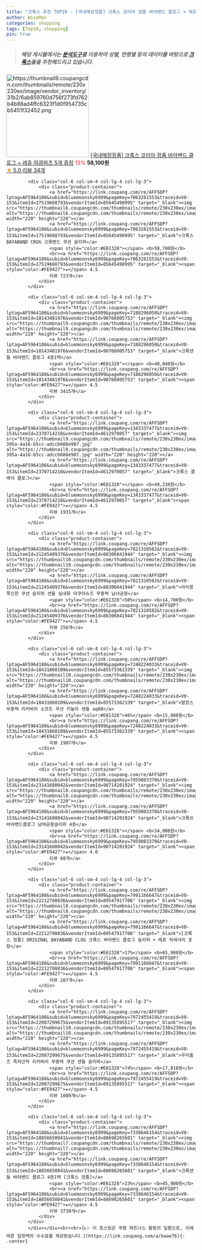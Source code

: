 ```yaml
---
title: "크록스 추천 TOP10 - [국내매장정품] 크록스 코리아 정품 바야밴드 클로그 + 레츄 야광파츠 5개 증정"
author: WiseMan
categories: shopping
tags: [Top10, shopping]
pin: true
---
```


> ##### 해당 게시물에서는 [**분석도구**](https://itemscout.io/)를 이용하여 **성별**, **연령별** 등의 데이터를 바탕으로 [**크록스**](https://link.coupang.com/a/baae76)들을 추천해드리고 있습니다.
<div class="container"><div class="row">
            <div class="col-6 col-sm-4 col-lg-4 col-lg-3">
                <div class="product-container">
                    <a href="https://link.coupang.com/re/AFFSDP?lptag=AF5964186&subid=bluemoonsky6999&pageKey=8007861610&traceid=V0-153&itemId=22330225143&vendorItemId=89607261954" target="_blank"><img src="https://thumbnail9.coupangcdn.com/thumbnails/remote/230x230ex/image/vendor_inventory/31b2/6ab859760d756f273fd762b4b88ad4ffc6323f1d0f954735cb5451f32452.png" alt="https://thumbnail9.coupangcdn.com/thumbnails/remote/230x230ex/image/vendor_inventory/31b2/6ab859760d756f273fd762b4b88ad4ffc6323f1d0f954735cb5451f32452.png" width="220" height="220"></a>
                    <a href="https://link.coupang.com/re/AFFSDP?lptag=AF5964186&subid=bluemoonsky6999&pageKey=8007861610&traceid=V0-153&itemId=22330225143&vendorItemId=89607261954" target="_blank">[국내매장정품] 크록스 코리아 정품 바야밴드 클로그 + 레츄 야광파츠 5개 증정</a>
                    <span style="color:#E61328">13%</span> <b>58,100원</b>
                    <br><a href="https://link.coupang.com/re/AFFSDP?lptag=AF5964186&subid=bluemoonsky6999&pageKey=8007861610&traceid=V0-153&itemId=22330225143&vendorItemId=89607261954" target="_blank"><span style="color:#FE9427">★</span> 5.0
                    리뷰 34개</a>
                </div>
            </div>
            
            <div class="col-6 col-sm-4 col-lg-4 col-lg-3">
                <div class="product-container">
                    <a href="https://link.coupang.com/re/AFFSDP?lptag=AF5964186&subid=bluemoonsky6999&pageKey=7063281553&traceid=V0-153&itemId=17519668793&vendorItemId=85645498995" target="_blank"><img src="https://thumbnail6.coupangcdn.com/thumbnails/remote/230x230ex/image/vendor_inventory/f125/91776749f24bd3a9bcd344756aab3be17579678ca2035fd79fdf79070ef7.jpg" alt="https://thumbnail6.coupangcdn.com/thumbnails/remote/230x230ex/image/vendor_inventory/f125/91776749f24bd3a9bcd344756aab3be17579678ca2035fd79fdf79070ef7.jpg" width="220" height="220"></a>
                    <a href="https://link.coupang.com/re/AFFSDP?lptag=AF5964186&subid=bluemoonsky6999&pageKey=7063281553&traceid=V0-153&itemId=17519668793&vendorItemId=85645498995" target="_blank">크록스 BAYABAND CROG 크록밴드 쿠션 슬리퍼</a>
                    <span style="color:#E61328"></span> <b>58,700원</b>
                    <br><a href="https://link.coupang.com/re/AFFSDP?lptag=AF5964186&subid=bluemoonsky6999&pageKey=7063281553&traceid=V0-153&itemId=17519668793&vendorItemId=85645498995" target="_blank"><span style="color:#FE9427">★</span> 4.5
                    리뷰 723개</a>
                </div>
            </div>
            
            <div class="col-6 col-sm-4 col-lg-4 col-lg-3">
                <div class="product-container">
                    <a href="https://link.coupang.com/re/AFFSDP?lptag=AF5964186&subid=bluemoonsky6999&pageKey=7188296050&traceid=V0-153&itemId=18143481976&vendorItemId=90766005753" target="_blank"><img src="https://thumbnail9.coupangcdn.com/thumbnails/remote/230x230ex/image/vendor_inventory/afd7/248f66fbb1893302be280f14fc0a2f636423a5f7ac5a7f843a430f19208d.jpg" alt="https://thumbnail9.coupangcdn.com/thumbnails/remote/230x230ex/image/vendor_inventory/afd7/248f66fbb1893302be280f14fc0a2f636423a5f7ac5a7f843a430f19208d.jpg" width="220" height="220"></a>
                    <a href="https://link.coupang.com/re/AFFSDP?lptag=AF5964186&subid=bluemoonsky6999&pageKey=7188296050&traceid=V0-153&itemId=18143481976&vendorItemId=90766005753" target="_blank">크록샌들 바야밴드 클로그 4종1택</a>
                    <span style="color:#E61328"></span> <b>40,040원</b>
                    <br><a href="https://link.coupang.com/re/AFFSDP?lptag=AF5964186&subid=bluemoonsky6999&pageKey=7188296050&traceid=V0-153&itemId=18143481976&vendorItemId=90766005753" target="_blank"><span style="color:#FE9427">★</span> 4.5
                    리뷰 3415개</a>
                </div>
            </div>
            
            <div class="col-6 col-sm-4 col-lg-4 col-lg-3">
                <div class="product-container">
                    <a href="https://link.coupang.com/re/AFFSDP?lptag=AF5964186&subid=bluemoonsky6999&pageKey=1343337477&traceid=V0-153&itemId=2370714216&vendorItemId=4612970057" target="_blank"><img src="https://thumbnail9.coupangcdn.com/thumbnails/remote/230x230ex/image/product/image/vendoritem/2018/02/13/3509527683/eb3cd548-395a-4a16-b5cc-adccb608e907.jpg" alt="https://thumbnail9.coupangcdn.com/thumbnails/remote/230x230ex/image/product/image/vendoritem/2018/02/13/3509527683/eb3cd548-395a-4a16-b5cc-adccb608e907.jpg" width="220" height="220"></a>
                    <a href="https://link.coupang.com/re/AFFSDP?lptag=AF5964186&subid=bluemoonsky6999&pageKey=1343337477&traceid=V0-153&itemId=2370714216&vendorItemId=4612970057" target="_blank">크록스 클래식 클로그</a>
                    <span style="color:#E61328"></span> <b>49,230원</b>
                    <br><a href="https://link.coupang.com/re/AFFSDP?lptag=AF5964186&subid=bluemoonsky6999&pageKey=1343337477&traceid=V0-153&itemId=2370714216&vendorItemId=4612970057" target="_blank"><span style="color:#FE9427">★</span> 4.5
                    리뷰 1931개</a>
                </div>
            </div>
            
            <div class="col-6 col-sm-4 col-lg-4 col-lg-3">
                <div class="product-container">
                    <a href="https://link.coupang.com/re/AFFSDP?lptag=AF5964186&subid=bluemoonsky6999&pageKey=7821310582&traceid=V0-153&itemId=21245409376&vendorItemId=88306041944" target="_blank"><img src="https://thumbnail10.coupangcdn.com/thumbnails/remote/230x230ex/image/vendor_inventory/a8f2/768cc9c4c4e0030e9fc24393608a99eac96caf1e063c228e2f7ce3bfbe38.jpg" alt="https://thumbnail10.coupangcdn.com/thumbnails/remote/230x230ex/image/vendor_inventory/a8f2/768cc9c4c4e0030e9fc24393608a99eac96caf1e063c228e2f7ce3bfbe38.jpg" width="220" height="220"></a>
                    <a href="https://link.coupang.com/re/AFFSDP?lptag=AF5964186&subid=bluemoonsky6999&pageKey=7821310582&traceid=V0-153&itemId=21245409376&vendorItemId=88306041944" target="_blank">라이몽 푹신한 쿠션 슬리퍼 샌들 실내화 아쿠아슈즈 무중력 남녀공용</a>
                    <span style="color:#E61328">50%</span> <b>14,700원</b>
                    <br><a href="https://link.coupang.com/re/AFFSDP?lptag=AF5964186&subid=bluemoonsky6999&pageKey=7821310582&traceid=V0-153&itemId=21245409376&vendorItemId=88306041944" target="_blank"><span style="color:#FE9427">★</span> 4.5
                    리뷰 256개</a>
                </div>
            </div>
            
            <div class="col-6 col-sm-4 col-lg-4 col-lg-3">
                <div class="product-container">
                    <a href="https://link.coupang.com/re/AFFSDP?lptag=AF5964186&subid=bluemoonsky6999&pageKey=7248224033&traceid=V0-153&itemId=18431860109&vendorItemId=85573362339" target="_blank"><img src="https://thumbnail10.coupangcdn.com/thumbnails/remote/230x230ex/image/vendor_inventory/a74d/292e148a79b3f4c71515a4d8b186ddb6033a1c95770a3f3bdfd3fe91c105.jpg" alt="https://thumbnail10.coupangcdn.com/thumbnails/remote/230x230ex/image/vendor_inventory/a74d/292e148a79b3f4c71515a4d8b186ddb6033a1c95770a3f3bdfd3fe91c105.jpg" width="220" height="220"></a>
                    <a href="https://link.coupang.com/re/AFFSDP?lptag=AF5964186&subid=bluemoonsky6999&pageKey=7248224033&traceid=V0-153&itemId=18431860109&vendorItemId=85573362339" target="_blank">발캉스 무중력 리커버리 소프트 쿠션 키높이 샌들 aq88</a>
                    <span style="color:#E61328">46%</span> <b>15,900원</b>
                    <br><a href="https://link.coupang.com/re/AFFSDP?lptag=AF5964186&subid=bluemoonsky6999&pageKey=7248224033&traceid=V0-153&itemId=18431860109&vendorItemId=85573362339" target="_blank"><span style="color:#FE9427">★</span> 4.5
                    리뷰 1907개</a>
                </div>
            </div>
            
            <div class="col-6 col-sm-4 col-lg-4 col-lg-3">
                <div class="product-container">
                    <a href="https://link.coupang.com/re/AFFSDP?lptag=AF5964186&subid=bluemoonsky6999&pageKey=7959083370&traceid=V0-153&itemId=23141680042&vendorItemId=90714201924" target="_blank"><img src="https://thumbnail8.coupangcdn.com/thumbnails/remote/230x230ex/image/vendor_inventory/8fbe/2c791adbf6cb49608b224b7edbd30d105d3756485c175006332ff3c95cdd.jpg" alt="https://thumbnail8.coupangcdn.com/thumbnails/remote/230x230ex/image/vendor_inventory/8fbe/2c791adbf6cb49608b224b7edbd30d105d3756485c175006332ff3c95cdd.jpg" width="220" height="220"></a>
                    <a href="https://link.coupang.com/re/AFFSDP?lptag=AF5964186&subid=bluemoonsky6999&pageKey=7959083370&traceid=V0-153&itemId=23141680042&vendorItemId=90714201924" target="_blank">크록쓰 바야밴드클로그 남여공용슬리퍼 4종</a>
                    <span style="color:#E61328"></span> <b>34,000원</b>
                    <br><a href="https://link.coupang.com/re/AFFSDP?lptag=AF5964186&subid=bluemoonsky6999&pageKey=7959083370&traceid=V0-153&itemId=23141680042&vendorItemId=90714201924" target="_blank"><span style="color:#FE9427">★</span> 4.0
                    리뷰 60개</a>
                </div>
            </div>
            
            <div class="col-6 col-sm-4 col-lg-4 col-lg-3">
                <div class="product-container">
                    <a href="https://link.coupang.com/re/AFFSDP?lptag=AF5964186&subid=bluemoonsky6999&pageKey=7991166647&traceid=V0-153&itemId=22212708836&vendorItemId=89547917706" target="_blank"><img src="https://thumbnail8.coupangcdn.com/thumbnails/remote/230x230ex/image/vendor_inventory/d459/cc94b5c2b612bcc5d1dacff32fbb715a2c57f8b0c31c2a2d3ae0230088ab.jpg" alt="https://thumbnail8.coupangcdn.com/thumbnails/remote/230x230ex/image/vendor_inventory/d459/cc94b5c2b612bcc5d1dacff32fbb715a2c57f8b0c31c2a2d3ae0230088ab.jpg" width="220" height="220"></a>
                    <a href="https://link.coupang.com/re/AFFSDP?lptag=AF5964186&subid=bluemoonsky6999&pageKey=7991166647&traceid=V0-153&itemId=22212708836&vendorItemId=89547917706" target="_blank">[크록스 정품] ORIGINAL BAYABAND CLOG 크록스 바야밴드 클로그 슬리퍼 + 레츄 악세사리 포함</a>
                    <span style="color:#E61328">17%</span> <b>65,900원</b>
                    <br><a href="https://link.coupang.com/re/AFFSDP?lptag=AF5964186&subid=bluemoonsky6999&pageKey=7991166647&traceid=V0-153&itemId=22212708836&vendorItemId=89547917706" target="_blank"><span style="color:#FE9427">★</span> 4.5
                    리뷰 207개</a>
                </div>
            </div>
            
            <div class="col-6 col-sm-4 col-lg-4 col-lg-3">
                <div class="product-container">
                    <a href="https://link.coupang.com/re/AFFSDP?lptag=AF5964186&subid=bluemoonsky6999&pageKey=7972455419&traceid=V0-153&itemId=22087299675&vendorItemId=89135895517" target="_blank"><img src="https://thumbnail10.coupangcdn.com/thumbnails/remote/230x230ex/image/vendor_inventory/33c2/0abf776d35334c6e661aa764cc7d5c0a7ef74dd47c18a1773c95aba6c6bf.jpg" alt="https://thumbnail10.coupangcdn.com/thumbnails/remote/230x230ex/image/vendor_inventory/33c2/0abf776d35334c6e661aa764cc7d5c0a7ef74dd47c18a1773c95aba6c6bf.jpg" width="220" height="220"></a>
                    <a href="https://link.coupang.com/re/AFFSDP?lptag=AF5964186&subid=bluemoonsky6999&pageKey=7972455419&traceid=V0-153&itemId=22087299675&vendorItemId=89135895517" target="_blank">우리홈즈 족저근막 리커버리 무중력 쿠션 샌들 슬리퍼</a>
                    <span style="color:#E61328">74%</span> <b>17,810원</b>
                    <br><a href="https://link.coupang.com/re/AFFSDP?lptag=AF5964186&subid=bluemoonsky6999&pageKey=7972455419&traceid=V0-153&itemId=22087299675&vendorItemId=89135895517" target="_blank"><span style="color:#FE9427">★</span> 4.5
                    리뷰 1089개</a>
                </div>
            </div>
            
            <div class="col-6 col-sm-4 col-lg-4 col-lg-3">
                <div class="product-container">
                    <a href="https://link.coupang.com/re/AFFSDP?lptag=AF5964186&subid=bluemoonsky6999&pageKey=7338646154&traceid=V0-153&itemId=18856650041&vendorItemId=88698265601" target="_blank"><img src="https://thumbnail7.coupangcdn.com/thumbnails/remote/230x230ex/image/vendor_inventory/4f1a/15a20752a29789cd2df20aae1000dca69de041a6336c8e99e1b9d2ea82be.jpg" alt="https://thumbnail7.coupangcdn.com/thumbnails/remote/230x230ex/image/vendor_inventory/4f1a/15a20752a29789cd2df20aae1000dca69de041a6336c8e99e1b9d2ea82be.jpg" width="220" height="220"></a>
                    <a href="https://link.coupang.com/re/AFFSDP?lptag=AF5964186&subid=bluemoonsky6999&pageKey=7338646154&traceid=V0-153&itemId=18856650041&vendorItemId=88698265601" target="_blank">크록샌들 바야밴드 클로그 4종1택 [크록스 정품]</a>
                    <span style="color:#E61328">23%</span> <b>45,900원</b>
                    <br><a href="https://link.coupang.com/re/AFFSDP?lptag=AF5964186&subid=bluemoonsky6999&pageKey=7338646154&traceid=V0-153&itemId=18856650041&vendorItemId=88698265601" target="_blank"><span style="color:#FE9427">★</span> 4.5
                    리뷰 3739개</a>
                </div>
            </div>
            </div></div><br><br>[👉 이 포스팅은 쿠팡 파트너스 활동의 일환으로, 이에 따른 일정액의 수수료를 제공받습니다.](https://link.coupang.com/a/baae76){: .center}